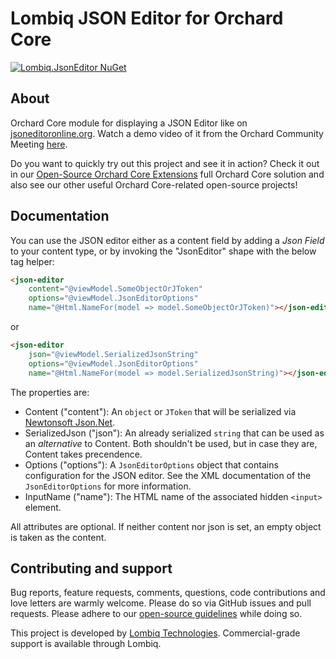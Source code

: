 # Lombiq JSON Editor for Orchard Core

[![Lombiq.JsonEditor NuGet](https://img.shields.io/nuget/v/Lombiq.JsonEditor?label=Lombiq.JsonEditor)](https://www.nuget.org/packages/Lombiq.JsonEditor/)

## About

Orchard Core module for displaying a JSON Editor like on [jsoneditoronline.org](https://jsoneditoronline.org/). Watch a demo video of it from the Orchard Community Meeting [here](https://www.youtube.com/watch?app=desktop&v=nFhRjhXTKAY).

Do you want to quickly try out this project and see it in action? Check it out in our [Open-Source Orchard Core Extensions](https://github.com/Lombiq/Open-Source-Orchard-Core-Extensions) full Orchard Core solution and also see our other useful Orchard Core-related open-source projects!

## Documentation

You can use the JSON editor either as a content field by adding a _Json Field_ to your content type, or by invoking the "JsonEditor" shape with the below tag helper:

```html
<json-editor 
    content="@viewModel.SomeObjectOrJToken"
    options="@viewModel.JsonEditorOptions"
    name="@Html.NameFor(model => model.SomeObjectOrJToken)"></json-editor>
```

or

```html
<json-editor 
    json="@viewModel.SerializedJsonString"
    options="@viewModel.JsonEditorOptions"
    name="@Html.NameFor(model => model.SerializedJsonString)"></json-editor>
```

The properties are:

- Content ("content"): An `object` or `JToken` that will be serialized via [Newtonsoft Json.Net](https://www.newtonsoft.com/json).
- SerializedJson ("json"): An already serialized `string` that can be used as an _alternative_ to Content. Both shouldn't be used, but in case they are, Content takes precendence.
- Options ("options"): A `JsonEditorOptions` object that contains configuration for the JSON editor. See the XML documentation of the `JsonEditorOptions` for more information.
- InputName ("name"): The HTML name of the associated hidden `<input>` element.

All attributes are optional. If neither content nor json is set, an empty object is taken as the content.

## Contributing and support

Bug reports, feature requests, comments, questions, code contributions and love letters are warmly welcome. Please do so via GitHub issues and pull requests. Please adhere to our [open-source guidelines](https://lombiq.com/open-source-guidelines) while doing so.

This project is developed by [Lombiq Technologies](https://lombiq.com/). Commercial-grade support is available through Lombiq.
